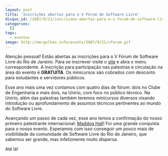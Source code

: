 ```yaml
--- 
layout: post
title: 'Inscrições abertas para o V Fórum de Software Livre'
disqus_id: /2007/9/21/inscricoes-abertas-para-o-v-forum-de-software-livre
categories: 
  []
tags:
  - eventos
image: http://mergulhao.info/assets/2007/9/21/vforum.gif
---
```


Atenção pessoal! Estão abertas as inscrições para o V Fórum de Software Livre do Rio de Janeiro. Para se inscrever visite o [site](http://www.forumsoftwarelivre.org.br/) e abra o menu correspondente. A inscrição para participação nas palestras e circulação na área do evento é __GRATUITA__. Os minicursos são cobrados com desconto para estudantes e servidores públicos.

Esse ano mais uma vez contamos com quatro dias de fórum: dois no Clube de Engenharia e mais dois, na Unirio, com foco no público técnico. Na Unirio, além das palestras também teremos minicursos diversos visando introdução ou aprofundamento de assuntos técnicos pertinentes ao mundo do Software Livre.

Avançando um passo de cada vez, esse ano temos a confirmação do nosso primeiro palestrante internacional: [Maddog Hall](http://pt.wikipedia.org/wiki/Jon_Hall)! Foi uma grande conquista para o nosso evento. Esperamos com isso conseguir um pouco mais de visibilidade da comunidade de Software Livre do Rio de Janeiro, que sabemos ser grande, mas infelizmente muito dispersa.

Até lá!
